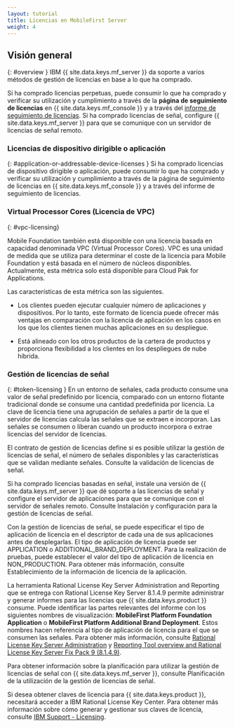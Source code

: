 ```yaml
---
layout: tutorial
title: Licencias en MobileFirst Server
weight: 4
---
```

<!-- NLS_CHARSET=UTF-8 -->
## Visión general
{: #overview }
IBM {{ site.data.keys.mf_server }} da soporte a varios métodos de gestión de licencias en base a lo que ha comprado.

Si ha comprado licencias perpetuas, puede consumir lo que ha comprado y verificar su utilización y cumplimiento a través de la **página de seguimiento de licencias** en {{ site.data.keys.mf_console }} y a través del [informe de seguimiento de licencias](../../administering-apps/license-tracking/#license-tracking-report). Si ha comprado licencias de señal, configure {{ site.data.keys.mf_server }} para que se comunique con un servidor de licencias de señal remoto.

### Licencias de dispositivo dirigible o aplicación
{: #application-or-addressable-device-licenses }
Si ha comprado licencias de dispositivo dirigible o aplicación, puede consumir lo que ha comprado y verificar su utilización y cumplimiento a través de la página de seguimiento de licencias en {{ site.data.keys.mf_console }} y a través del informe de seguimiento de licencias.

### Virtual Processor Cores (Licencia de VPC) 
{: #vpc-licensing}

Mobile Foundation también está disponible con una licencia basada en capacidad denominada VPC (Virtual Processor Cores). VPC es una unidad de medida que se utiliza para determinar el coste de la licencia para Mobile Foundation y está basada en el número de núcleos disponibles. Actualmente, esta métrica solo está disponible para Cloud Pak for Applications.

Las características de esta métrica son las siguientes. 

* Los clientes pueden ejecutar cualquier número de aplicaciones y dispositivos. Por lo tanto, este formato de licencia puede ofrecer más ventajas en comparación con la licencia de aplicación en los casos en los que los clientes tienen muchas aplicaciones en su despliegue.

* Está alineado con los otros productos de la cartera de productos y proporciona flexibilidad a los clientes en los despliegues de nube híbrida.


### Gestión de licencias de señal
{: #token-licensing }
En un entorno de señales, cada producto consume una valor de señal predefinido por licencia, comparado con un entorno flotante tradicional donde se consume una cantidad predefinida por licencia. La clave de licencia tiene una agrupación de señales a partir de la que el servidor de licencias calcula las señales que se extraen e incorporan. Las señales se consumen o liberan cuando un producto incorpora o extrae licencias del servidor de licencias.

El contrato de gestión de licencias define si es posible utilizar la gestión de licencias de señal, el número de señales disponibles y las características que se validan mediante señales. Consulte la validación de licencias de señal.

Si ha comprado licencias basadas en señal, instale una versión de {{ site.data.keys.mf_server }} que dé soporte a las licencias de señal y configure el servidor de aplicaciones para que se comunique con el servidor de señales remoto. Consulte Instalación y configuración para la gestión de licencias de señal.

Con la gestión de licencias de señal, se puede especificar el tipo de aplicación de licencia en el descriptor de cada una de sus aplicaciones antes de desplegarlas. El tipo de aplicación de licencia puede ser APPLICATION o ADDITIONAL_BRAND_DEPLOYMENT. Para la realización de pruebas, puede establecer el valor del tipo de aplicación de licencia en NON_PRODUCTION. Para obtener más información, consulte Establecimiento de la información de licencia de la aplicación.

La herramienta Rational License Key Server Administration and Reporting que se entrega con Rational License Key Server 8.1.4.9 permite administrar y generar informes para las licencias que {{ site.data.keys.product }} consume. Puede identificar las partes relevantes del informe con los siguientes nombres de visualización: **MobileFirst Platform Foundation Application** o **MobileFirst Platform Additional Brand Deployment**. Estos nombres hacen referencia al tipo de aplicación de licencia para el que se consumen las señales. Para obtener más información, consulte [Rational License Key Server Administration](https://www.ibm.com/support/knowledgecenter/SSSTWP_8.1.4/com.ibm.rational.license.doc/topics/c_rlks_admin_tool_overview.html) y [Reporting Tool overview and Rational License Key Server Fix Pack 9 (8.1.4.9)](http://www.ibm.com/support/docview.wss?uid=swg24040300).

Para obtener información sobre la planificación para utilizar la gestión de licencias de señal con {{ site.data.keys.mf_server }}, consulte Planificación de la utilización de la gestión de licencias de señal.

Si desea obtener claves de licencia para {{ site.data.keys.product }}, necesitará acceder a IBM Rational License Key Center. Para obtener más información sobre cómo generar y gestionar sus claves de licencia, consulte [IBM Support - Licensing](http://www.ibm.com/software/rational/support/licensing/).
